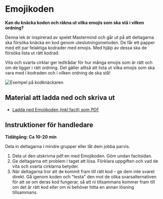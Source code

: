 # Emojikoden

**Kan du knäcka koden och räkna ut vilka emojis som ska stå i vilken ordning?**

Denna lek är inspirerad av spelet Mastermind och går ut på att deltagarna ska försöka knäcka en kod genom uteslutningsmetoden. De får ett papper med ett par felaktiga kodrader med emojis. Med hjälp av dessa ska de försöka lista ut rätt kodrad. 

Vita och svarta cirklar ger ledtrådar för hur många emojis som är rätt och om de ligger i rätt ordning. Det gäller alltså att lista ut vilka emojis som ska vara med i kodraden och i vilken ordning de ska stå!

![Exempel på kodknäckaren](./kodknackaren.png)

## Material att ladda ned och skriva ut

* [Ladda ned Emojikoden (inkl facit) som PDF](https://github.com/Kodcentrum/Scratch-uppgifter/raw/master/lek_kodkn%C3%A4ckaren/Emojikoden.pdf)

## Instruktioner för handledare

**Tidåtgång: Ca 10-20 min**

Dela in deltagarna i mindre grupper eller låt dem jobba parvis. 

1. Dela ut den utskrivna pdf:en med Emojikoden. Göm undan facitsidan. 
3. Ge deltagarna ett problem i taget att lösa. Förklara uppgiften och vad de vita och svarta cirklarna betyder. 
4. När deltagarna tror att de kommit fram till rätt kod – ge dem inte svaret direkt. Gå igenom koden och "testa" den mot de olika svarsalternativen för att se om deras kod fungerar, så att ni tillsammans kommer fram till om det är rätt kod eller om ni behöver hitta en annan lösning tillsammans. 
